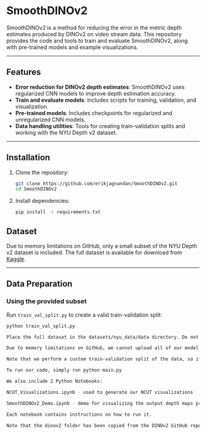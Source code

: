 # SmoothDINOv2

SmoothDINOv2 is a method for reducing the error in the metric depth estimates produced by DINOv2 on video stream data. This repository provides the code and tools to train and evaluate SmoothDINOv2, along with pre-trained models and example visualizations.

---

## Features
- **Error reduction for DINOv2 depth estimates**: SmoothDINOv2 uses regularized CNN models to improve depth estimation accuracy.
- **Train and evaluate models**: Includes scripts for training, validation, and visualization.
- **Pre-trained models**: Includes checkpoints for regularized and unregularized CNN models.
- **Data handling utilities**: Tools for creating train-validation splits and working with the NYU Depth v2 dataset.

---

## Installation
1. Clone the repository:
   ```bash
   git clone https://github.com/erikjagnandan/SmoothDINOv2.git
   cd SmoothDINOv2
2. Install dependencies:
   ```bash
   pip install -r requirements.txt

## Dataset

Due to memory limitations on GitHub, only a small subset of the NYU Depth v2 dataset is included. The full dataset is available for download from [Kaggle](https://www.kaggle.com/datasets/soumikrakshit/nyu-depth-v2).

---

## Data Preparation

### Using the provided subset
Run `train_val_split.py` to create a valid train-validation split:
```bash
python train_val_split.py

Place the full dataset in the datasets/nyu_data/data directory. Do not run train_val_split.py, as the provided train_list.json and val_list.json files correspond to the original train-validation split used in all experiments.

Due to memory limitations on GitHub, we cannot upload all of our model files saved throughout the training process for each approach. However, we have included the model files at the end of training (end of epoch 9) for the unregularized and regularized CNN. Also due to memory limitations on GitHub, only a small subset of the NYU Depth v2 dataset is included. The full dataset is available for download from https://www.kaggle.com/datasets/soumikrakshit/nyu-depth-v2

Note that we perform a custom train-validation split of the data, so if you try to use the small dataset of a few scenes provided here, you should run train_val_split.py so as to get a valid train-validation split on the given data before running main.py. If you run main.py without first running train_val_split.py, you will get an error like: FileNotFoundError: [Errno 2] No such file or directory: '/home/SmoothDINOv2/datasets/nyu_data/data/nyu2_train/<dataset_dir>/<image_index>.png' because the training code is trying to retrieve an image from our original train-validation split, as opposed to one for the small dataset provided here. If you instead download the full dataset and want to evaluate our models on our original train-validation split, you should not run train_val_split.py, as the train_list.json and val_list.json files in the train_val_split directory specify the train-validation split we used for all of our experiments.

To run our code, simply run python main.py

We also include 2 Python Notebooks:

NCUT_Visualizations.ipynb - used to generate our NCUT visualizations

SmoothDINOv2_Demo.ipynb - demo for visualizing the output depth maps produced by our approach

Each notebook contains instructions on how to run it.

Note that the dinov2 folder has been copied from the DINOv2 GitHub repository, available at https://github.com/facebookresearch/dinov2
